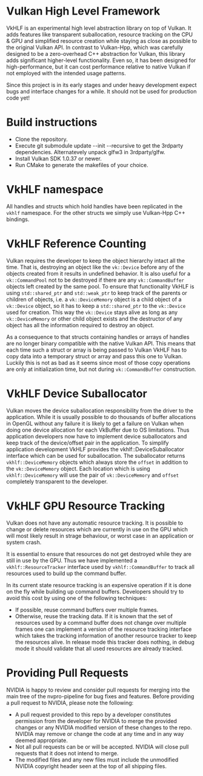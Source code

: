 # Vulkan High Level Framework

VkHLF is an experimental high level abstraction library on top of Vulkan. It adds features like transparent suballocation,
resource tracking on the CPU & GPU and simplified resource creation while staying as close as possible to the original
Vulkan API. In contrast to Vulkan-Hpp, which was carefully designed to be a zero-overhead C++ abstraction for Vulkan, this 
library adds significant higher-level functionality. Even so, it has been designed for high-performance, but it can cost
performance relative to native Vulkan if not employed with the intended usage patterns. 

Since this project is in its early stages and under heavy development expect bugs and interface changes for a while. It should
not be used for production code yet!

# Build instructions

* Clone the repository.
* Execute git submodule update --init --recursive to get the 3rdparty dependencies. Alternatevely unpack glfw3 in 3rdparty/glfw.
* Install Vulkan SDK 1.0.37 or newer.
* Run CMake to generate the makefiles of your choice.

# VkHLF namespace
All handles and structs which hold handles have been replicated in the ```vkhlf``` namespace. For the other structs we simply
use Vulkan-Hpp C++ bindings.

# VkHLF Reference Counting
Vulkan requires the developer to keep the object hierarchy intact all the time. That is, destroying an object
like the ```vk::Device``` before any of the objects created from it results in undefined behavior. It is also useful for a
```vk::CommandPool``` not to be destroyed if there are any ```vk::CommandBuffer``` objects left created by the same pool.
To ensure that functionality VkHLF is using ```std::shared_ptr``` and ```std::weak_ptr``` to keep track of the parents or children
of objects, i.e. a ```vk::DeviceMemory``` object is a child object of a ```vk::Device``` object, so it has to keep a ```std::shared_ptr``` to
the ```vk::Device``` used for creation. This way the ```vk::Device``` stays alive as long as any ```vk::DeviceMemory``` or
other child object exists and the destructor of any object has all the information required to destroy an object.

As a consequence to that structs containing handles or arrays of handles are no longer binary compatible with the native
Vulkan API. This means that each time such a struct or array is being passed to Vulkan VkHLF has to copy data into
a temporary struct or array and pass this one to Vulkan. Luckily this is not as bad as it seems since most of those
copy operations are only at initialization time, but not during ```vk::CommandBuffer``` construction.

# VkHLF Device Suballocator
Vulkan moves the device suballocation responsibility from the driver to the application. While it is usually possible
to do thousands of buffer allocations in OpenGL without any failure it is likely to get a failure on Vulkan when
doing one device allocation for each VkBuffer due to OS limitations. Thus application developers now have to implement
device suballocators and keep track of the device/offset pair in the application. To simplify application development
VkHLF provides the vkhlf::DeviceSuballocator interface which can be used for suballocation. The suballocator returns
```vkhlf::DeviceMemory``` objects which always store the ```offset``` in addition to the ```vk::DeviceMemory``` object.
Each location which is using ```vkhlf::DeviceMemory``` will use the pair of ```vk::DeviceMemory``` and ```offset``` 
completely transparent to the developer.

# VkHLF GPU Resource Tracking
Vulkan does not have any automatic resource tracking. It is possible to change or delete resources which are currently
in use on the GPU which will most likely result in strage behaviour, or worst case in an application or system crash.

It is essential to ensure that resources do not get destroyed while they are still in use by the GPU. Thus we have implemented
a ```vkhlf::ResourceTracker``` interface used by ```vkhlf::CommandBuffer``` to track all resources used to build up the 
command buffer.

In its current state resource tracking is an expensive operation if it is done on the fly while building up command buffers. 
Developers should try to avoid this cost by using one of the following techniques:
* If possible, reuse command buffers over multiple frames.
* Otherwise, reuse the tracking data. If it is known that the set of resources used by a command buffer does not change over multiple
frames one can implement a version of the resource tracking interface which takes the tracking information of another resource tracker
to keep the resources alive. In release mode this tracker does nothing, in debug mode it should validate that all used resources are
already tracked.


# Providing Pull Requests
NVIDIA is happy to review and consider pull requests for merging into the main tree of the nvpro-pipeline for bug fixes and features. Before providing a pull request to NVIDIA, please note the following:

* A pull request provided to this repo by a developer constitutes permission from the developer for NVIDIA to merge the provided changes or any NVIDIA modified version of these changes to the repo. NVIDIA may remove or change the code at any time and in any way deemed appropriate.
* Not all pull requests can be or will be accepted. NVIDIA will close pull requests that it does not intend to merge.
* The modified files and any new files must include the unmodified NVIDIA copyright header seen at the top of all shipping files.
